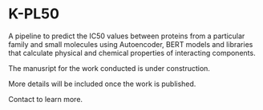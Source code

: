 # K-PL50
A pipeline to predict the IC50 values between proteins from a particular family and small molecules using Autoencoder, BERT models and libraries that calculate physical and chemical properties of interacting components.

The manusript for the work conducted is under construction. 

More details will be included once the work is published.

Contact to learn more.
